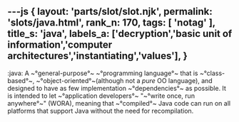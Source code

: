 ---js
{
  layout: 'parts/slot/slot.njk',
  permalink: 'slots/java.html',
  rank_n: 170,
  tags: [ 'notag' ],
  title_s: 'java',
  labels_a: ['decryption','basic unit of information','computer architectures','instantiating','values'],
}
---
:java:
A ~°general-purpose°~ ~°programming language°~ that is ~°class-based°~, ~°object-oriented°~(although not a <i>pure</i> OO language), and designed to have as few implementation ~°dependencies°~ as possible. It is intended to let ~°application developers°~ "~°write once, run anywhere°~" (WORA), meaning that ~°compiled°~ Java code can run on all platforms that support Java without the need for recompilation.
